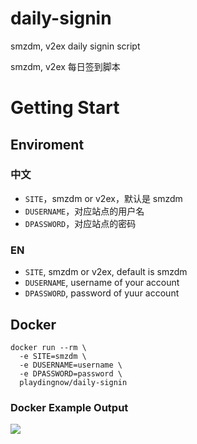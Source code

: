 # daily-signin

smzdm, v2ex daily signin script

smzdm, v2ex 每日签到脚本

# Getting Start

## Enviroment

### 中文

 - `SITE`，smzdm or v2ex，默认是 smzdm
 - `DUSERNAME`，对应站点的用户名
 - `DPASSWORD`，对应站点的密码

### EN

 - `SITE`, smzdm or v2ex, default is smzdm
 - `DUSERNAME`, username of your account
 - `DPASSWORD`, password of yuur account

## Docker

```shell
docker run --rm \
  -e SITE=smzdm \
  -e DUSERNAME=username \
  -e DPASSWORD=password \
  playdingnow/daily-signin
```

### Docker Example Output

![](http://om4h4iqhe.bkt.clouddn.com/daily-signin-docker-output.png)
